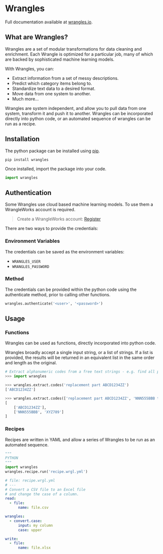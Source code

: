 # Wrangles

Full documentation available at [wrangles.io](https://wrangles.io/python).

## What are Wrangles?

Wrangles are a set of modular transformations for data cleaning and enrichment. Each Wrangle is optimized for a particular job, many of which are backed by sophisticated machine learning models.

With Wrangles, you can:
- Extract information from a set of messy descriptions.
- Predict which category items belong to.
- Standardize text data to a desired format.
- Move data from one system to another.
- Much more...

Wrangles are system independent, and allow you to pull data from one system, transform it and push it to another. Wrangles can be incorporated directly into python code, or an automated sequence of wrangles can be run as a recipe.

## Installation

The python package can be installed using [pip](https://pip.pypa.io/en/stable/getting-started/).

```shell
pip install wrangles
```

Once installed, import the package into your code.
```python
import wrangles
```

## Authentication
Some Wrangles use cloud based machine learning models. To use them a WrangleWorks account is required.

> Create a WrangleWorks account: [Register](https://sso.wrangle.works/auth/realms/wrwx/protocol/openid-connect/registrations?client_id=account&response_type=code&scope=openid%20email&redirect_uri=https://sso.wrangle.works/auth/realms/wrwx/account/#/)

There are two ways to provide the credentials:

### Environment Variables
The credentials can be saved as the environment variables:

- `WRANGLES_USER`
- `WRANGLES_PASSWORD`

### Method
The credentials can be provided within the python code using the authenticate method, prior to calling other functions.
```python
wrangles.authenticate('<user>', '<password>')
```

## Usage

### Functions

Wrangles can be used as functions, directly incorporated into python code.

Wrangles broadly accept a single input string, or a list of strings. If a list is provided, the results will be returned in an equivalent list in the same order and length as the original.

```python
# Extract alphanumeric codes from a free text strings - e.g. find all part numbers in a set of product description
>>> import wrangles

>>> wrangles.extract.codes('replacement part ABCD1234ZZ')
['ABCD1234ZZ']

>>> wrangles.extract.codes(['replacement part ABCD1234ZZ', 'NNN555BBB this one has two XYZ789'])
[
    ['ABCD1234ZZ'],
    ['NNN555BBB', 'XYZ789']
]
```

### Recipes

Recipes are written in YAML and allow a series of Wrangles to be run as an automated sequence.

```python
"""
PYTHON
"""
import wrangles
wrangles.recipe.run('recipe.wrgl.yml')
```

```yaml
# file: recipe.wrgl.yml
# ---
# Convert a CSV file to an Excel file
# and change the case of a column.
read:
  - file:
      name: file.csv

wrangles:
  - convert.case:
      input: my column
      case: upper

write:
  - file:
      name: file.xlsx
```

